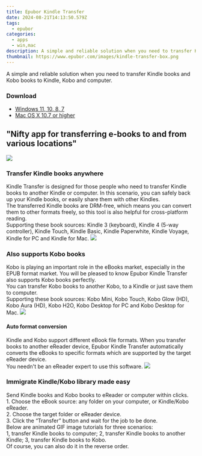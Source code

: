 ```yaml
---
title: Epubor Kindle Transfer
date: 2024-08-21T14:13:50.579Z
tags: 
  - epubor
categories: 
  - apps
  - win,mac
description: A simple and reliable solution when you need to transfer Kindle books and Kobo books to Kindle, Kobo and computer.
thumbnail: https://www.epubor.com/images/kindle-transfer-box.png
---
```


A simple and reliable solution when you need to transfer Kindle books and Kobo books to Kindle, Kobo and computer.


### Download

- [Windows 11, 10, 8, 7](https://secure.2checkout.com/order/checkout.php?QTY=1&AFFILIATE=108875&CART=1&CARD=2&DESIGN_TYPE=2&CURRENCY=USD&ORDERSTYLE=nLWooJa5iLg=&PAY_TYPE=PAYPAL&PRODS=4670467&OPTIONS4670467=ADELife)
- [Mac OS X 10.7 or higher](https://secure.2checkout.com/order/checkout.php?QTY=1&AFFILIATE=108875&CART=1&CARD=2&DESIGN_TYPE=2&CURRENCY=USD&ORDERSTYLE=nLWooJa5iLg=&PAY_TYPE=PAYPAL&PRODS=4670468&OPTIONS4670468=ADELife)

## "Nifty app for transferring e-books to and from various locations"

![](https://www.epubor.com/transfer.htmlimages/transfer-editor-review.png)

### Transfer Kindle books anywhere

Kindle Transfer is designed for those people who need to transfer Kindle books to another Kindle or computer. In this scenario, you can safely back up your Kindle books, or easily share them with other Kindles.  
The transferred Kindle books are DRM-free, which means you can convert them to other formats freely, so this tool is also helpful for cross-platform reading.  
Supporting these book sources: Kindle 3 (keyboard), Kindle 4 (5-way controller), Kindle Touch, Kindle Basic, Kindle Paperwhite, Kindle Voyage, Kindle for PC and Kindle for Mac. ![](https://www.epubor.com/transfer.htmlimages/kindle-transfer-feature1.png)

### Also supports Kobo books

Kobo is playing an important role in the eBooks market, especially in the EPUB format market. You will be pleased to know Epubor Kindle Transfer also supports Kobo books perfectly.  
You can transfer Kobo books to another Kobo, to a Kindle or just save them to computer.  
Supporting these book sources: Kobo Mini, Kobo Touch, Kobo Glow (HD), Kobo Aura (HD), Kobo H2O, Kobo Desktop for PC and Kobo Desktop for Mac. ![](https://www.epubor.com/transfer.htmlimages/kindle-transfer-feature2.png)

#### Auto format conversion

Kindle and Kobo support different eBook file formats. When you transfer books to another eReader device, Epubor Kindle Transfer automatically converts the eBooks to specific formats which are supported by the target eReader device.  
You needn't be an eReader expert to use this software. ![](https://www.epubor.com/transfer.htmlimages/kindle-transfer-feature3.png)

### Immigrate Kindle/Kobo library made easy

Send Kindle books and Kobo books to eReader or computer within clicks.  
1\. Choose the eBook source: any folder on your computer, or Kindle/Kobo eReader.  
2\. Choose the target folder or eReader device.  
3\. Click the “Transfer” button and wait for the job to be done.  
Below are animated GIF image tutorials for three scenarios:  
1, transfer Kindle books to computer; 2, transfer Kindle books to another Kindle; 3, transfer Kindle books to Kobo.  
Of course, you can also do it in the reverse order.

